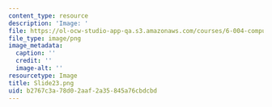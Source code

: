 ```yaml
---
content_type: resource
description: 'Image: '
file: https://ol-ocw-studio-app-qa.s3.amazonaws.com/courses/6-004-computation-structures-spring-2017/b2767c3a78d02aaf2a35845a76cbdcbd_Slide23.png
file_type: image/png
image_metadata:
  caption: ''
  credit: ''
  image-alt: ''
resourcetype: Image
title: Slide23.png
uid: b2767c3a-78d0-2aaf-2a35-845a76cbdcbd
---
```

